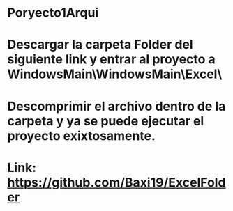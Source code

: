 # Poryecto1Arqui
# Descargar la carpeta Folder del siguiente link y entrar al proyecto a WindowsMain\WindowsMain\Excel\
# Descomprimir el archivo dentro de la carpeta y ya se puede ejecutar el proyecto exixtosamente.
# Link: https://github.com/Baxi19/ExcelFolder
